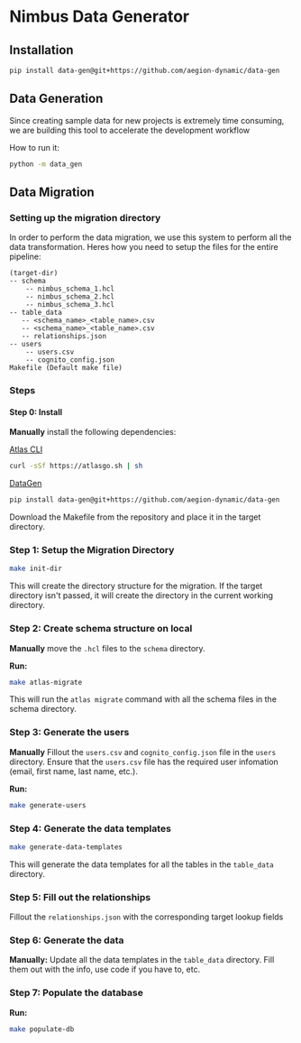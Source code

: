 # Nimbus Data Generator

## Installation

```sh
pip install data-gen@git+https://github.com/aegion-dynamic/data-gen
```

## Data Generation

Since creating sample data for new projects is extremely time consuming, we are building this tool to accelerate the development workflow

How to run it:

```sh
python -m data_gen
```


## Data Migration

### Setting up the migration directory

In order to perform the data migration, we use this system to perform all the data transformation. Heres how you need to setup the files for the entire pipeline:

```
(target-dir)
-- schema
    -- nimbus_schema_1.hcl
    -- nimbus_schema_2.hcl
    -- nimbus_schema_3.hcl
-- table_data
   -- <schema_name>_<table_name>.csv
   -- <schema_name>_<table_name>.csv
   -- relationships.json
-- users
    -- users.csv
    -- cognito_config.json
Makefile (Default make file)
```

### Steps

#### Step 0: Install

**Manually** install the following dependencies:

[Atlas CLI](https://atlasgo.github.io/cli/)

```sh
curl -sSf https://atlasgo.sh | sh
```


[DataGen](https://github.com/aegion-dynamic/data-gen)

```sh
pip install data-gen@git+https://github.com/aegion-dynamic/data-gen
```

Download the Makefile from the repository and place it in the target directory.

### Step 1: Setup the Migration Directory

```sh
make init-dir
```

This will create the directory structure for the migration. If the target directory isn't passed, it will create the directory in the current working directory.

### Step 2: Create schema structure on local

**Manually** move the `.hcl` files to the `schema` directory.

**Run:**

```sh
make atlas-migrate
```

This will run the `atlas migrate` command with all the schema files in the schema directory.


### Step 3: Generate the users

**Manually** Fillout the `users.csv` and `cognito_config.json` file in the `users` directory. Ensure that the `users.csv` file has the required user infomation (email, first name, last name, etc.).

**Run:**

```sh
make generate-users
```

### Step 4: Generate the data templates

```sh
make generate-data-templates
```

This will generate the data templates for all the tables in the `table_data` directory.

### Step 5: Fill out the relationships

Fillout the `relationships.json` with the corresponding target lookup fields

### Step 6: Generate the data

**Manually:** Update all the data templates in the `table_data` directory. Fill them out with the info, use code if you have to, etc.


### Step 7: Populate the database

**Run:**

```sh
make populate-db
```


